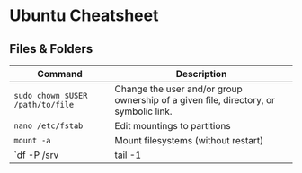 # Ubuntu Cheatsheet

## Files & Folders

| Command  |  Description |
|---|---|
| `sudo chown $USER /path/to/file`  | Change the user and/or group ownership of a given file, directory, or symbolic link. |
| `nano /etc/fstab`  |  Edit mountings to partitions  |
| `mount -a`  |  Mount filesystems (without restart) |
| `df -P /srv | tail -1 | cut -d' ' -f 1`|  Find out which partition/mount a directory or file is on|


